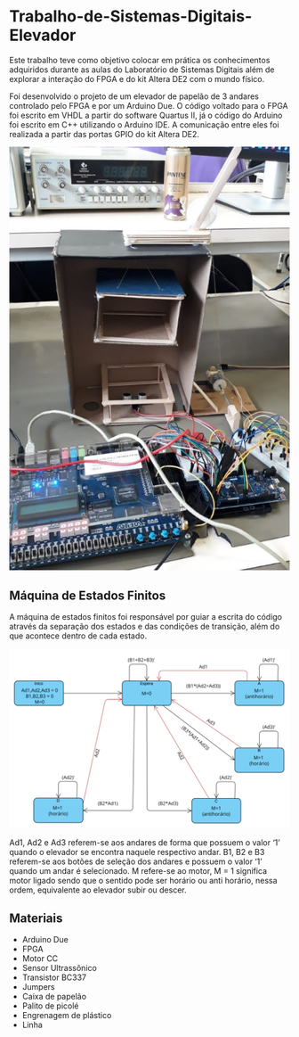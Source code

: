 # Trabalho-de-Sistemas-Digitais-Elevador
Este trabalho teve como objetivo colocar em prática os conhecimentos adquiridos durante as aulas do Laboratório de Sistemas Digitais além de explorar a interação do FPGA e do kit Altera DE2 com o mundo físico.

Foi desenvolvido o projeto de um elevador de papelão de 3 andares controlado pelo FPGA e por um Arduino Due. O código voltado para o FPGA foi escrito em VHDL a partir do software Quartus II, já o código do Arduino foi escrito em C++ utilizando o Arduino IDE. A comunicação entre eles foi realizada a partir das portas GPIO do kit Altera DE2.

![Montagem](Images/Elevator_assembly.png)

## Máquina de Estados Finitos
A máquina de estados finitos foi responsável por guiar a escrita do código através da separação dos estados e das condições de transição, além do que acontece dentro de cada estado. 

![FSM](Images/FSM.png)

Ad1, Ad2 e Ad3 referem-se aos andares de forma que possuem o valor ‘1’ quando o elevador se encontra naquele respectivo andar. B1, B2 e B3 referem-se aos botões de seleção dos andares e possuem o valor ‘1’ quando um andar é selecionado. M refere-se ao motor, M = 1 significa motor ligado sendo que o sentido pode ser horário ou anti horário, nessa ordem, equivalente ao elevador subir ou descer.

## Materiais

- Arduino Due
- FPGA
- Motor CC
- Sensor Ultrassônico
- Transistor BC337
- Jumpers
- Caixa de papelão
- Palito de picolé
- Engrenagem de plástico
- Linha
